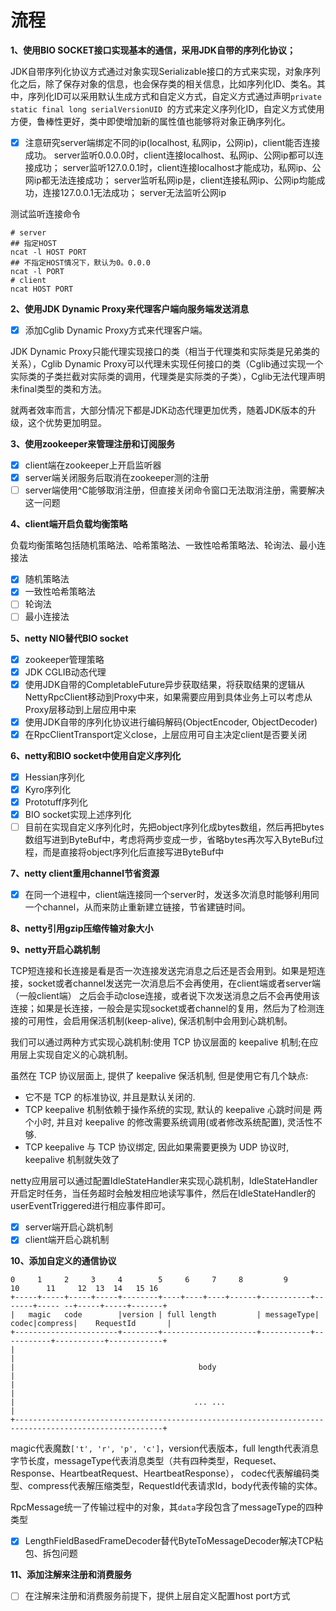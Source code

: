# 流程

**1、使用BIO SOCKET接口实现基本的通信，采用JDK自带的序列化协议；**

JDK自带序列化协议方式通过对象实现Serializable接口的方式来实现，对象序列化之后，除了保存对象的信息，也会保存类的相关信息，比如序列化ID、类名。其中，序列化ID可以采用默认生成方式和自定义方式，自定义方式通过声明`private static final long serialVersionUID `的方式来定义序列化ID，自定义方式使用方便，鲁棒性更好，类中即使增加新的属性值也能够将对象正确序列化。

- [x] 注意研究server端绑定不同的ip(localhost, 私网ip，公网ip)，client能否连接成功。
server监听0.0.0.0时，client连接localhost、私网ip、公网ip都可以连接成功；
server监听127.0.0.1时，client连接localhost才能成功，私网ip、公网ip都无法连接成功；
server监听私网ip是，client连接私网ip、公网ip均能成功，连接127.0.0.1无法成功；
server无法监听公网ip

测试监听连接命令
```
# server
## 指定HOST
ncat -l HOST PORT
## 不指定HOST情况下，默认为0。0.0.0
ncat -l PORT
# client
ncat HOST PORT
```


**2、使用JDK Dynamic Proxy来代理客户端向服务端发送消息**

- [x] 添加Cglib Dynamic Proxy方式来代理客户端。

JDK Dynamic Proxy只能代理实现接口的类（相当于代理类和实际类是兄弟类的关系），Cglib Dynamic Proxy可以代理未实现任何接口的类（Cglib通过实现一个实际类的子类拦截对实际类的调用，代理类是实际类的子类），Cglib无法代理声明未final类型的类和方法。

就两者效率而言，大部分情况下都是JDK动态代理更加优秀，随着JDK版本的升级，这个优势更加明显。

**3、使用zookeeper来管理注册和订阅服务**

- [x] client端在zookeeper上开启监听器
- [x] server端关闭服务后取消在zookeeper测的注册
- [ ] server端使用^C能够取消注册，但直接关闭命令窗口无法取消注册，需要解决这一问题

**4、client端开启负载均衡策略**

负载均衡策略包括随机策略法、哈希策略法、一致性哈希策略法、轮询法、最小连接法

- [x] 随机策略法
- [x] 一致性哈希策略法
- [ ] 轮询法
- [ ] 最小连接法

**5、netty NIO替代BIO socket**

- [x] zookeeper管理策略
- [x] JDK CGLIB动态代理
- [x] 使用JDK自带的CompletableFuture异步获取结果，将获取结果的逻辑从NettyRpcClient移动到Proxy中来，如果需要应用到具体业务上可以考虑从Proxy层移动到上层应用中来
- [x] 使用JDK自带的序列化协议进行编码解码(ObjectEncoder, ObjectDecoder)
- [x] 在RpcClientTransport定义close，上层应用可自主决定client是否要关闭

**6、netty和BIO socket中使用自定义序列化**

- [x] Hessian序列化
- [x] Kyro序列化
- [x] Prototuff序列化
- [x] BIO socket实现上述序列化
- [ ] 目前在实现自定义序列化时，先把object序列化成bytes数组，然后再把bytes数组写进到ByteBuf中，考虑将两步变成一步，省略bytes再次写入ByteBuf过程，而是直接将object序列化后直接写进ByteBuf中

**7、netty client重用channel节省资源**
- [x] 在同一个进程中，client端连接同一个server时，发送多次消息时能够利用同一个channel，从而来防止重新建立链接，节省建链时间。

**8、netty引用gzip压缩传输对象大小**

**9、netty开启心跳机制**

TCP短连接和长连接是看是否一次连接发送完消息之后还是否会用到。如果是短连接，socket或者channel发送完一次消息后不会再使用，在client端或者server端（一般client端）
之后会手动close连接，或者说下次发送消息之后不会再使用该连接；如果是长连接，一般会是实现socket或者channel的复用，然后为了检测连接的可用性，会启用保活机制(keep-alive),
保活机制中会用到心跳机制。

我们可以通过两种方式实现心跳机制:使用 TCP 协议层面的 keepalive 机制;在应用层上实现自定义的心跳机制。

虽然在 TCP 协议层面上, 提供了 keepalive 保活机制, 但是使用它有几个缺点:
* 它不是 TCP 的标准协议, 并且是默认关闭的.
* TCP keepalive 机制依赖于操作系统的实现, 默认的 keepalive 心跳时间是 两个小时, 并且对 keepalive 的修改需要系统调用(或者修改系统配置), 灵活性不够.
* TCP keepalive 与 TCP 协议绑定, 因此如果需要更换为 UDP 协议时, keepalive 机制就失效了

netty应用层可以通过配置IdleStateHandler来实现心跳机制，IdleStateHandler开启定时任务，当任务超时会触发相应地读写事件，然后在IdleStateHandler的
userEventTriggered进行相应事件即可。

- [x] server端开启心跳机制
- [x] client端开启心跳机制

**10、添加自定义的通信协议**

    0     1     2     3     4        5     6     7     8         9          10      11     12  13  14   15 16
    +-----+-----+-----+-----+--------+----+----+----+------+-----------+-------+----- --+-----+-----+-------+
    |   magic   code        |version | full length         | messageType| codec|compress|    RequestId       |
    +-----------------------+--------+---------------------+-----------+-----------+-----------+------------+
    |                                                                                                       |
    |                                         body                                                          |
    |                                                                                                       |
    |                                        ... ...                                                        |
    +-------------------------------------------------------------------------------------------------------+

magic代表魔数`['t', 'r', 'p', 'c']`，version代表版本，full length代表消息字节长度，messageType代表消息类型（共有四种类型，Requeset、Response、HeartbeatRequest、HeartbeatResponse），
codec代表解编码类型、compress代表解压缩类型，RequestId代表请求Id，body代表传输的实体。

RpcMessage统一了传输过程中的对象，其`data`字段包含了messageType的四种类型

- [x] LengthFieldBasedFrameDecoder替代ByteToMessageDecoder解决TCP粘包、拆包问题

**11、添加注解来注册和消费服务**

- [ ] 在注解来注册和消费服务前提下，提供上层自定义配置host port方式